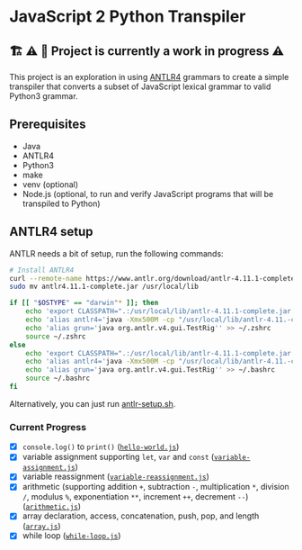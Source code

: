 # JavaScript 2 Python Transpiler

## :building_construction: :warning: :construction: Project is currently a work in progress :warning:

This project is an exploration in using [ANTLR4](https://antlr.org) grammars to create a simple transpiler that converts a subset of JavaScript lexical grammar to valid Python3 grammar.

## Prerequisites

- Java
- ANTLR4
- Python3
- make
- venv (optional)
- Node.js (optional, to run and verify JavaScript programs that will be transpiled to Python)

## ANTLR4 setup

ANTLR needs a bit of setup, run the following commands:

```bash
# Install ANTLR4
curl --remote-name https://www.antlr.org/download/antlr-4.11.1-complete.jar
sudo mv antlr4.11.1-complete.jar /usr/local/lib

if [[ "$OSTYPE" == "darwin"* ]]; then
    echo 'export CLASSPATH=".:/usr/local/lib/antlr-4.11.1-complete.jar:${CLASSPATH}"' >> ~/.zprofile
    echo 'alias antlr4='java -Xmx500M -cp "/usr/local/lib/antlr-4.11.-complete.jar:${CLASSPATH}" org.antlr.v4.Tool'' >> ~/.zshrc
    echo 'alias grun='java org.antlr.v4.gui.TestRig'' >> ~/.zshrc
    source ~/.zshrc
else
    echo 'export CLASSPATH=".:/usr/local/lib/antlr-4.11.1-complete.jar:${CLASSPATH}"' >> ~/.profile
    echo 'alias antlr4='java -Xmx500M -cp "/usr/local/lib/antlr-4.11.-complete.jar:${CLASSPATH}" org.antlr.v4.Tool'' >> ~/.bashrc
    echo 'alias grun='java org.antlr.v4.gui.TestRig'' >> ~/.bashrc
    source ~/.bashrc
fi
```

Alternatively, you can just run [antlr-setup.sh](antlr-setup.sh).

### Current Progress

- [x] `console.log()` to `print()` ([`hello-world.js`](./examples/hello-world.js))
- [x] variable assignment supporting `let`, `var` and `const` ([`variable-assignment.js`](./examples/variable-assignment.js))
- [x] variable reassignment ([`variable-reassignment.js`](./examples/variable-reassignment.js))
- [x] arithmetic (supporting addition `+`, subtraction `-`, multiplication `*`, division `/`, modulus `%`, exponentiation `**`, increment `++`, decrement `--`) ([`arithmetic.js`](./examples/arithmetic.js))
- [x] array declaration, access, concatenation, push, pop, and length ([`array.js`](./examples/array.js))
- [x] while loop ([`while-loop.js`](./examples/while-loop.js))